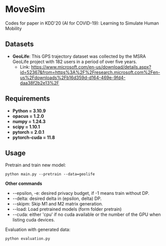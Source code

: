 # MoveSim
Codes for paper in KDD'20 (AI for COVID-19): Learning to Simulate Human Mobility

## Datasets

* **GeoLife**: This GPS trajectory dataset was collected by the MSRA GeoLife project with 182 users in a period of over five years.  
  * Link: https://www.microsoft.com/en-us/download/details.aspx?id=52367&from=https%3A%2F%2Fresearch.microsoft.com%2Fen-us%2Fdownloads%2Fb16d359d-d164-469e-9fd4-daa38f2b2e13%2F

## Requirements

* **Python = 3.10.9** 
* **opacus = 1.2.0** 
* **numpy = 1.24.3** 
* **scipy = 1.10.1** 
* **pytorch = 2.0.1** 
* **pytorch-cuda = 11.8**
## Usage

Pretrain and train new model:

`python main.py --pretrain --data=geolife`

**Other commands**
* --epsilon, -e: desired privacy budget, if -1 means train without DP.
* --delta: desired delta in (epsilon, delta) DP.
* --skipm: Skip M1 and M2 matrix generation.
* --load: Load pretrained models (form folder pretrain)
* --cuda: either 'cpu' if no cuda available or the number of the GPU when listing cuda devices.

Evaluation with generated data:

`python evaluation.py`
